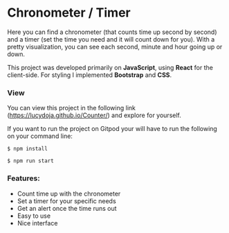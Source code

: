 # Chronometer / Timer

Here you can find a chronometer (that counts time up second by second) and a timer (set the time you need and it will count down for you). With a pretty visualization, you can see each second, minute and hour going up or down. 

This project was developed primarily on **JavaScript**, using **React** for the client-side. For styling I implemented **Bootstrap** and **CSS**.

### View
You can view this project in the following  link (https://lucydoja.github.io/Counter/) and explore for yourself. 

If you want to run the project on Gitpod your will have to run the following on your command line:
```
$ npm install
```
```
$ npm run start
```

### Features:
* Count time up with the chronometer
* Set a timer for your specific needs
* Get an alert once the time runs out 
* Easy to use
* Nice interface


